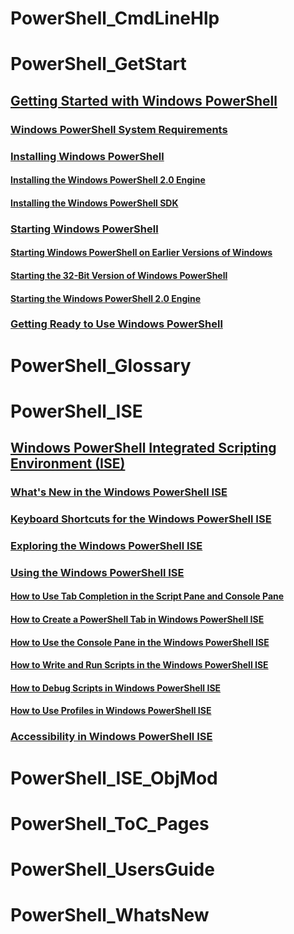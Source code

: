# PowerShell_CmdLineHlp
# PowerShell_GetStart
## [Getting Started with Windows PowerShell](Topics/Powershell_GetStart/Getting-Started-with-Windows-PowerShell.md)
### [Windows PowerShell System Requirements](Topics/Powershell_GetStart/Windows-PowerShell-System-Requirements.md)
### [Installing Windows PowerShell](Topics/Powershell_GetStart/Installing-Windows-PowerShell.md)
#### [Installing the Windows PowerShell 2.0 Engine](Topics/Powershell_GetStart/Installing-the-Windows-PowerShell-2.0-Engine.md)
#### [Installing the Windows PowerShell SDK](Topics/Powershell_GetStart/Installing-the-Windows-PowerShell-SDK.md)
### [Starting Windows PowerShell](Topics/Powershell_GetStart/Starting-Windows-PowerShell.md)
#### [Starting Windows PowerShell on Earlier Versions of Windows](Topics/Powershell_GetStart/Starting-Windows-PowerShell-on-Earlier-Versions-of-Windows.md)
#### [Starting the 32-Bit Version of Windows PowerShell](Topics/Powershell_GetStart/Starting-the-32-Bit-Version-of-Windows-PowerShell.md)
#### [Starting the Windows PowerShell 2.0 Engine](Topics/Powershell_GetStart/Starting-the-Windows-PowerShell-2.0-Engine.md)
### [Getting Ready to Use Windows PowerShell](Topics/Powershell_GetStart/Getting-Ready-to-Use-Windows-PowerShell.md)
# PowerShell_Glossary
# PowerShell_ISE
## [Windows PowerShell Integrated Scripting Environment (ISE)](Topics/Powershell_ISE/Windows-PowerShell-Integrated-Scripting-Environment--ISE-.md)
### [What's New in the Windows PowerShell ISE](Topics/Powershell_ISE/What-s-New-in-the-Windows-PowerShell-ISE.md)
### [Keyboard Shortcuts for the Windows PowerShell ISE](Topics/Powershell_ISE/Keyboard-Shortcuts-for-the-Windows-PowerShell-ISE.md)
### [Exploring the Windows PowerShell ISE](Topics/Powershell_ISE/Exploring-the-Windows-PowerShell-ISE.md)
### [Using the Windows PowerShell ISE](Topics/Powershell_ISE/Using-the-Windows-PowerShell-ISE.md)
#### [How to Use Tab Completion in the Script Pane and Console Pane](Topics/Powershell_ISE/How-to-Use-Tab-Completion-in-the-Script-Pane-and-Console-Pane.md)
#### [How to Create a PowerShell Tab in Windows PowerShell ISE](Topics/Powershell_ISE/How-to-Create-a-PowerShell-Tab-in-Windows-PowerShell-ISE.md)
#### [How to Use the Console Pane in the Windows PowerShell ISE](Topics/Powershell_ISE/How-to-Use-the-Console-Pane-in-the-Windows-PowerShell-ISE.md)
#### [How to Write and Run Scripts in the Windows PowerShell ISE](Topics/Powershell_ISE/How-to-Write-and-Run-Scripts-in-the-Windows-PowerShell-ISE.md)
#### [How to Debug Scripts in Windows PowerShell ISE](Topics/Powershell_ISE/How-to-Debug-Scripts-in-Windows-PowerShell-ISE.md)
#### [How to Use Profiles in Windows PowerShell ISE](Topics/Powershell_ISE/How-to-Use-Profiles-in-Windows-PowerShell-ISE.md)
### [Accessibility in Windows PowerShell ISE](Topics/Powershell_ISE/Accessibility-in-Windows-PowerShell-ISE.md)
# PowerShell_ISE_ObjMod
# PowerShell_ToC_Pages
# PowerShell_UsersGuide
# PowerShell_WhatsNew
